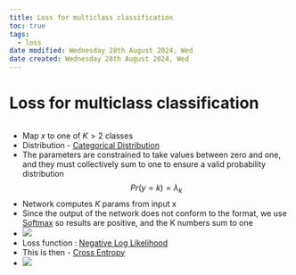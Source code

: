 ```yaml
---
title: Loss for multiclass classification
toc: true
tags:
  - loss
date modified: Wednesday 28th August 2024, Wed
date created: Wednesday 28th August 2024, Wed
---
```


# Loss for multiclass classification
```toc
```
- Map $x$ to one of $K > 2$ classes
- Distribution - [Categorical Distribution](Categorical%20Distribution.md)
- The parameters are constrained to take values between zero and one, and they must collectively sum to one to ensure a valid probability distribution $$Pr(y=k) = \lambda_{k}$$
- Network computes $K$ params from input x
- Since the output of the network does not conform to the format, we use [Softmax](Softmax.md) so results are positive, and the K numbers sum to one
- ![](Pasted%20image%2020240828102028.png)
- Loss function : [Negative Log Likelihood](Negative%20Log%20Likelihood.md)
- This is then - [Cross Entropy](Cross%20Entropy.md)
- ![](Pasted%20image%2020240828102204.png)